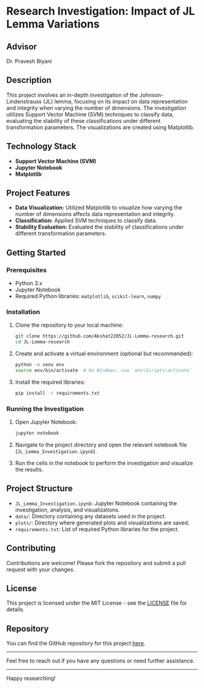# Research Investigation: Impact of JL Lemma Variations

## Advisor

Dr. Pravesh Biyani

## Description

This project involves an in-depth investigation of the Johnson-Lindenstrauss (JL) lemma, focusing on its impact on data representation and integrity when varying the number of dimensions. The investigation utilizes Support Vector Machine (SVM) techniques to classify data, evaluating the stability of these classifications under different transformation parameters. The visualizations are created using Matplotlib.

## Technology Stack

- **Support Vector Machine (SVM)**
- **Jupyter Notebook**
- **Matplotlib**

## Project Features

- **Data Visualization:** Utilized Matplotlib to visualize how varying the number of dimensions affects data representation and integrity.
- **Classification:** Applied SVM techniques to classify data.
- **Stability Evaluation:** Evaluated the stability of classifications under different transformation parameters.

## Getting Started

### Prerequisites

- Python 3.x
- Jupyter Notebook
- Required Python libraries: `matplotlib`, `scikit-learn`, `numpy`

### Installation

1. Clone the repository to your local machine:
    ```bash
    git clone https://github.com/Akshat22052/JL-Lemma-research.git
    cd JL-Lemma-research
    ```

2. Create and activate a virtual environment (optional but recommended):
    ```bash
    python -m venv env
    source env/bin/activate  # On Windows, use `env\Scripts\activate`
    ```

3. Install the required libraries:
    ```bash
    pip install -r requirements.txt
    ```

### Running the Investigation

1. Open Jupyter Notebook:
    ```bash
    jupyter notebook
    ```

2. Navigate to the project directory and open the relevant notebook file (`JL_Lemma_Investigation.ipynb`).

3. Run the cells in the notebook to perform the investigation and visualize the results.

## Project Structure

- `JL_Lemma_Investigation.ipynb`: Jupyter Notebook containing the investigation, analysis, and visualizations.
- `data/`: Directory containing any datasets used in the project.
- `plots/`: Directory where generated plots and visualizations are saved.
- `requirements.txt`: List of required Python libraries for the project.

## Contributing

Contributions are welcome! Please fork the repository and submit a pull request with your changes.

## License

This project is licensed under the MIT License - see the [LICENSE](LICENSE) file for details.

## Repository

You can find the GitHub repository for this project [here](https://github.com/Akshat22052/JL-Lemma-research).

---

Feel free to reach out if you have any questions or need further assistance.

---

Happy researching!
